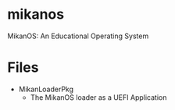 # mikanos
MikanOS: An Educational Operating System

# Files

- MikanLoaderPkg
    - The MikanOS loader as a UEFI Application
    